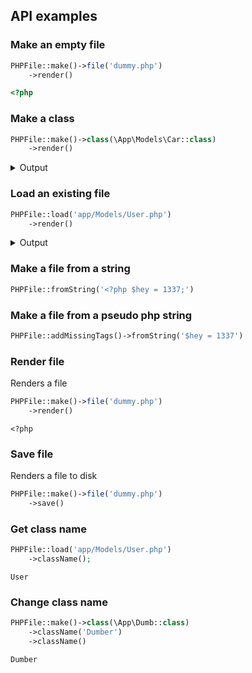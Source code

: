 ## API examples

### Make an empty file
```php example
PHPFile::make()->file('dummy.php')
	->render()
```

```php
<?php
```


### Make a class
```php example
PHPFile::make()->class(\App\Models\Car::class)
	->render()
```

<details><summary>Output</summary>

```php
<?php

namespace App\Models;

class Car
{
}
```


</details>

### Load an existing file
```php
PHPFile::load('app/Models/User.php')
	->render()
```
<details><summary>Output</summary>

```php
<?php

namespace App\Models;

use Illuminate\Contracts\Auth\MustVerifyEmail;
use Illuminate\Database\Eloquent\Factories\HasFactory;
use Illuminate\Foundation\Auth\User as Authenticatable;
use Illuminate\Notifications\Notifiable;
use Laravel\Sanctum\HasApiTokens;

class User extends Authenticatable
{
    use HasApiTokens, HasFactory, Notifiable;

    /**
     * The attributes that are mass assignable.
     *
     * @var array<int, string>
     */
    protected $fillable = [
        'name',
        'email',
        'password',
    ];

    /**
     * The attributes that should be hidden for serialization.
     *
     * @var array<int, string>
     */
    protected $hidden = [
        'password',
        'remember_token',
    ];

    /**
     * The attributes that should be cast.
     *
     * @var array<string, string>
     */
    protected $casts = [
        'email_verified_at' => 'datetime',
    ];
}
```

</details>


### Make a file from a string
```php example
PHPFile::fromString('<?php $hey = 1337;')
```

### Make a file from a pseudo php string
```php example
PHPFile::addMissingTags()->fromString('$hey = 1337')
```

### Render file
Renders a file
```php example
PHPFile::make()->file('dummy.php')
	->render()
```

```
<?php
```

### Save file
Renders a file to disk
```php example
PHPFile::make()->file('dummy.php')
	->save()
```


### Get class name
```php example
PHPFile::load('app/Models/User.php')
	->className();
```

```string
User
```


### Change class name
```php example
PHPFile::make()->class(\App\Dumb::class)
	->className('Dumber')
	->className()
```

```string
Dumber
```